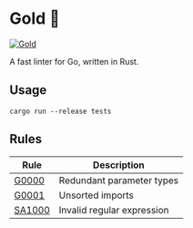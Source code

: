 # Gold 🥇

[![Gold](https://img.shields.io/badge/code%20style-gold-yellow)](https://github.com/)

A fast linter for Go, written in Rust.

## Usage

    cargo run --release tests

## Rules

| Rule                        | Description                |
| --------------------------- | -------------------------- |
| [G0000](tests/G0000/1.go)   | Redundant parameter types  |
| [G0001](tests/G0001)        | Unsorted imports           |
| [SA1000](tests/SA1000/1.go) | Invalid regular expression |